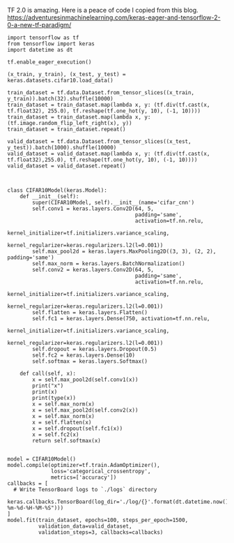 TF 2.0 is amazing. Here is a peace of code I copied from this blog. https://adventuresinmachinelearning.com/keras-eager-and-tensorflow-2-0-a-new-tf-paradigm/


    import tensorflow as tf
    from tensorflow import keras
    import datetime as dt

    tf.enable_eager_execution()

    (x_train, y_train), (x_test, y_test) = keras.datasets.cifar10.load_data()

    train_dataset = tf.data.Dataset.from_tensor_slices((x_train, y_train)).batch(32).shuffle(10000)
    train_dataset = train_dataset.map(lambda x, y: (tf.div(tf.cast(x, tf.float32), 255.0), tf.reshape(tf.one_hot(y, 10), (-1, 10))))
    train_dataset = train_dataset.map(lambda x, y: (tf.image.random_flip_left_right(x), y))
    train_dataset = train_dataset.repeat()

    valid_dataset = tf.data.Dataset.from_tensor_slices((x_test, y_test)).batch(1000).shuffle(10000)
    valid_dataset = valid_dataset.map(lambda x, y: (tf.div(tf.cast(x, tf.float32),255.0), tf.reshape(tf.one_hot(y, 10), (-1, 10))))
    valid_dataset = valid_dataset.repeat()



    class CIFAR10Model(keras.Model):
        def __init__(self):
            super(CIFAR10Model, self).__init__(name='cifar_cnn')
            self.conv1 = keras.layers.Conv2D(64, 5,
                                             padding='same',
                                             activation=tf.nn.relu,
                                             kernel_initializer=tf.initializers.variance_scaling,
                                             kernel_regularizer=keras.regularizers.l2(l=0.001))
            self.max_pool2d = keras.layers.MaxPooling2D((3, 3), (2, 2), padding='same')
            self.max_norm = keras.layers.BatchNormalization()
            self.conv2 = keras.layers.Conv2D(64, 5,
                                             padding='same',
                                             activation=tf.nn.relu,
                                             kernel_initializer=tf.initializers.variance_scaling,
                                             kernel_regularizer=keras.regularizers.l2(l=0.001))
            self.flatten = keras.layers.Flatten()
            self.fc1 = keras.layers.Dense(750, activation=tf.nn.relu,
                                          kernel_initializer=tf.initializers.variance_scaling,
                                          kernel_regularizer=keras.regularizers.l2(l=0.001))
            self.dropout = keras.layers.Dropout(0.5)
            self.fc2 = keras.layers.Dense(10)
            self.softmax = keras.layers.Softmax()

        def call(self, x):
            x = self.max_pool2d(self.conv1(x))
            print("x")
            print(x)
            print(type(x))
            x = self.max_norm(x)
            x = self.max_pool2d(self.conv2(x))
            x = self.max_norm(x)
            x = self.flatten(x)
            x = self.dropout(self.fc1(x))
            x = self.fc2(x)
            return self.softmax(x)


    model = CIFAR10Model()
    model.compile(optimizer=tf.train.AdamOptimizer(),
                  loss='categorical_crossentropy',
                  metrics=['accuracy'])
    callbacks = [
      # Write TensorBoard logs to `./logs` directory
      keras.callbacks.TensorBoard(log_dir='./log/{}'.format(dt.datetime.now().strftime("%Y-%m-%d-%H-%M-%S")))
    ]
    model.fit(train_dataset, epochs=100, steps_per_epoch=1500,
              validation_data=valid_dataset,
              validation_steps=3, callbacks=callbacks)

